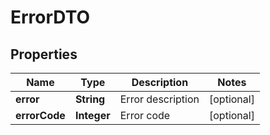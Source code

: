 
# ErrorDTO

## Properties
Name | Type | Description | Notes
------------ | ------------- | ------------- | -------------
**error** | **String** | Error description |  [optional]
**errorCode** | **Integer** | Error code |  [optional]



